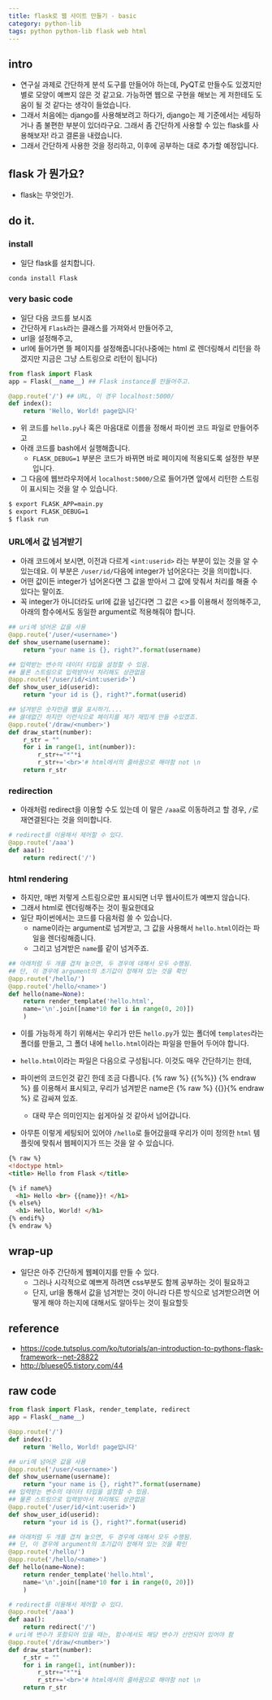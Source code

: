 ```yaml
---
title: flask로 웹 사이트 만들기 - basic
category: python-lib
tags: python python-lib flask web html 
---
```


## intro

- 연구실 과제로 간단하게 분석 도구를 만들어야 하는데, PyQT로 만들수도 있겠지만 별로 모양이 예쁘지 않은 것 같고요. 가능하면 웹으로 구현을 해보는 게 저한테도 도움이 될 것 같다는 생각이 들었습니다. 
- 그래서 처음에는 django를 사용해보려고 하다가, django는 제 기준에서는 세팅하거나 좀 불편한 부분이 있더라구요. 그래서 좀 간단하게 사용할 수 있는 flask를 사용해보자! 라고 결론을 내렸습니다. 
- 그래서 간단하게 사용한 것을 정리하고, 이후에 공부하는 대로 추가할 예정입니다. 


## flask 가 뭔가요?

- flask는 무엇인가. 

## do it.

### install 

- 일단 flask를 설치합니다. 

```bash
conda install Flask 
```

### very basic code

- 일단 다음 코드를 보시죠 
- 간단하게 `Flask`라는 클래스를 가져와서 만들어주고, 
- url을 설정해주고, 
- url에 들어가면 뜰 페이지를 설정해줍니다(나중에는 html 로 렌더링해서 리턴을 하겠지만 지금은 그냥 스트링으로 리턴이 됩니다)

```python
from flask import Flask
app = Flask(__name__) ## Flask instance를 만들어주고.

@app.route('/') ## URL, 이 경우 localhost:5000/
def index():
    return 'Hello, World! page입니다'
```

- 위 코드를 `hello.py`나 혹은 마음대로 이름을 정해서 파이썬 코드 파일로 만들어주고 
- 아래 코드를 bash에서 실행해줍니다. 
    - `FLASK_DEBUG=1` 부분은 코드가 바뀌면 바로 페이지에 적용되도록 설정한 부분입니다. 
- 그 다음에 웹브라우저에서 `localhost:5000/`으로 들어가면 앞에서 리턴한 스트링이 표시되는 것을 알 수 있습니다. 

```bash
$ export FLASK_APP=main.py
$ export FLASK_DEBUG=1 
$ flask run
```

### URL에서 값 넘겨받기 

- 아래 코드에서 보시면, 이전과 다르게 `<int:userid>` 라는 부분이 있는 것을 알 수 있는데요. 이 부분은 `/user/id/`다음에 integer가 넘어온다는 것을 의미합니다. 
- 어떤 값이든 integer가 넘어온다면 그 값을 받아서 그 값에 맞춰서 처리를 해줄 수 있다는 말이죠. 
- 꼭 integer가 아니더라도 url에 값을 넘긴다면 그 값은 <>를 이용해서 정의해주고, 아래의 함수에서도 동일한 argument로 적용해줘야 합니다. 

```python
## uri에 넘어온 값을 사용 
@app.route('/user/<username>')
def show_username(username):
    return "your name is {}, right?".format(username)

## 입력받는 변수의 데이터 타입을 설정할 수 있음.
## 물론 스트링으로 입력받아서 처리해도 상관없음
@app.route('/user/id/<int:userid>')
def show_user_id(userid):
    return "your id is {}, right?".format(userid)

## 넘겨받은 숫자만큼 별을 표시하기....
## 쓸데없긴 하지만 이런식으로 페이지를 제가 재밌게 만들 수있겠죠. 
@app.route('/draw/<number>')
def draw_start(number):
    r_str = ""
    for i in range(1, int(number)):
        r_str+="*"*i
        r_str+='<br>'# html에서의 줄바꿈으로 해야함 not \n
    return r_str
```

### redirection

- 아래처럼 redirect을 이용할 수도 있는데 이 말은 `/aaa`로 이동하려고 할 경우, `/`로 재연결된다는 것을 의미합니다. 

```python
# redirect를 이용해서 제어할 수 있다.
@app.route('/aaa')
def aaa(): 
    return redirect('/')
```

### html rendering 

- 하지만, 매번 저렇게 스트링으로만 표시되면 너무 웹사이트가 예쁘지 않습니다. 
- 그래서 html로 렌더링해주는 것이 필요한데요 
- 일단 파이썬에서는 코드를 다음처럼 쓸 수 있습니다. 
    - name이라는 argument로 넘겨받고, 그 값을 사용해서 `hello.html`이라는 파일을 렌더링해줍니다. 
    - 그리고 넘겨받은 `name`를 같이 넘겨주죠. 

```python
## 아래처럼 두 개를 겹쳐 놓으면, 두 경우에 대해서 모두 수행됨. 
## 단, 이 경우에 argument의 초기값이 정해져 있는 것을 확인
@app.route('/hello/')
@app.route('/hello/<name>')
def hello(name=None):
    return render_template('hello.html', 
    name='\n'.join([name*10 for i in range(0, 20)])
    )
```

- 이를 가능하게 하기 위해서는 우리가 만든 `hello.py`가 있는 폴더에 `templates`라는 폴더를 만들고, 그 폴더 내에 `hello.html`이라는 파일을 만들어 두어야 합니다. 

- `hello.html`이라는 파일은 다음으로 구성됩니다. 이것도 매우 간단하기는 한데, 
- 파이썬의 코드인것 같긴 한데 조금 다릅니다. {% raw %} {{%%}} {% endraw %} 를 이용해서 표시되고, 우리가 넘겨받은 name은 {% raw %} {{}}{% endraw %} 로 감싸져 있죠. 
    - 대략 무슨 의미인지는 쉽게아실 것 같아서 넘어갑니다. 
- 아무튼 이렇게 세팅되어 있어야 `/hello`로 들어갔을때 우리가 이미 정의한 `html` 템플릿에 맞춰서 웹페이지가 뜨는 것을 알 수 있습니다. 

```html
{% raw %}
<!doctype html>
<title> Hello from Flask </title>

{% if name%}
  <h1> Hello <br> {{name}}! </h1>
{% else%}
  <h1> Hello, World! </h1>
{% endif%}
{% endraw %}
```


## wrap-up

- 일단은 아주 간단하게 웹페이지를 만들 수 있다. 
    - 그러나 시각적으로 예쁘게 하려면 css부분도 함께 공부하는 것이 필요하고
    - 단지, url을 통해서 값을 넘겨받는 것이 아니라 다른 방식으로 넘겨받으려면 어떻게 해야 하는지에 대해서도 알아두는 것이 필요할듯 

## reference

- <https://code.tutsplus.com/ko/tutorials/an-introduction-to-pythons-flask-framework--net-28822>
- <http://bluese05.tistory.com/44>


## raw code

```python
from flask import Flask, render_template, redirect
app = Flask(__name__)

@app.route('/')
def index():
    return 'Hello, World! page입니다'

## uri에 넘어온 값을 사용 
@app.route('/user/<username>')
def show_username(username):
    return "your name is {}, right?".format(username)
## 입력받는 변수의 데이터 타입을 설정할 수 있음.
## 물론 스트링으로 입력받아서 처리해도 상관없음
@app.route('/user/id/<int:userid>')
def show_user_id(userid):
    return "your id is {}, right?".format(userid)

## 아래처럼 두 개를 겹쳐 놓으면, 두 경우에 대해서 모두 수행됨. 
## 단, 이 경우에 argument의 초기값이 정해져 있는 것을 확인
@app.route('/hello/')
@app.route('/hello/<name>')
def hello(name=None):
    return render_template('hello.html', 
    name='\n'.join([name*10 for i in range(0, 20)])
    )

# redirect를 이용해서 제어할 수 있다.
@app.route('/aaa')
def aaa(): 
    return redirect('/')
# uri에 변수가 포함되어 있을 때는, 함수에서도 해당 변수가 선언되어 있어야 함 
@app.route('/draw/<number>')
def draw_start(number):
    r_str = ""
    for i in range(1, int(number)):
        r_str+="*"*i
        r_str+='<br>'# html에서의 줄바꿈으로 해야함 not \n
    return r_str
```
